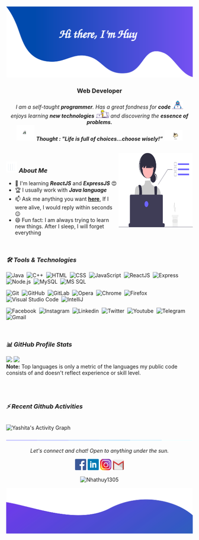 ![alt text](./images/header.svg)

<h3 align="center">Web Developer</h3>

<p align="center">
  <em>
    I am a self-taught <b>programmer</b>. Has a great fondness for <b>code</b> <img src="./images/Developer.gif" width="30px">
    <br>enjoys learning <b>new technologies</b> <img src="./images/Designer.gif" width="36px"> and discovering the <b>essence of problems.</b>
  </em> 
  <br>
  <img src="./images/dog_2.gif" width="50" /> <b><i align="center">Thought : "Life is full of choices…choose wisely!”</i></b> <img src="./images/dog_1.gif" width="50" />
</p>

<br>

<img align="right" width=200px height=200px alt="side_sticker" src="./images/profile_dev.svg" />

### <img src="./images/stats.gif" width="30px"> ***About Me***

* 🌱 I'm learning ***ReactJS*** and ***ExpressJS*** 😍
* 🏆 I usually work with ***Java language***
* 📫 Ask me anything you want [**here**](https://github.com/Nhathuy1305/Nhathuy1305/issues), If I were alive, I would reply within seconds 😉
* 😄 Fun fact: I am always trying to learn new things. After I sleep, I will forget everything

<br>

### ***🛠 Tools & Technologies***

![Java](https://img.shields.io/badge/-Java-05122A?style=flat&logo=java)&nbsp;
![C++](https://img.shields.io/badge/-C++-05122A?style=flat&logo=cplusplus)&nbsp;
![HTML](https://img.shields.io/badge/-HTML-05122A?style=flat&logo=HTML5)&nbsp;
![CSS](https://img.shields.io/badge/-CSS-05122A?style=flat&logo=CSS3&logoColor=1572B6)&nbsp;
![JavaScript](https://img.shields.io/badge/-JavaScript-05122A?style=flat&logo=javascript)&nbsp;
![ReactJS](https://img.shields.io/badge/-ReactJS-05122A?style=flat&logo=react)&nbsp;
![Express](https://img.shields.io/badge/-Express-05122A?style=flat&logo=express)&nbsp;
![Node.js](https://img.shields.io/badge/-Node.js-05122A?style=flat&logo=node.js)&nbsp;
![MySQL](https://img.shields.io/badge/-MySQL-05122A?style=flat&logo=mysql)&nbsp;
![MS SQL](https://img.shields.io/badge/-SQL%20Server-05122A?style=flat&logo=microsoftsqlserver)&nbsp;

![Git](https://img.shields.io/badge/-Git-05122A?style=flat&logo=git)&nbsp;
![GitHub](https://img.shields.io/badge/-GitHub-05122A?style=flat&logo=github)&nbsp;
![GitLab](https://img.shields.io/badge/-GitLab-05122A?style=flat&logo=gitlab)&nbsp;
![Opera](https://img.shields.io/badge/-Opera-05122A?style=flat&logo=opera)&nbsp;
![Chrome](https://img.shields.io/badge/-Chrome-05122A?style=flat&logo=googlechrome)&nbsp;
![Firefox](https://img.shields.io/badge/-Firefox-05122A?style=flat&logo=firefox)&nbsp;
![Visual Studio Code](https://img.shields.io/badge/-Visual%20Studio%20Code-05122A?style=flat&logo=visual-studio-code&logoColor=007ACC)&nbsp;
![IntelliJ](https://img.shields.io/badge/-IntelliJ-05122A?style=flat&logo=intellijidea)&nbsp;

![Facebook](https://img.shields.io/badge/-Facebook-05122A?style=flat&logo=facebook)&nbsp;
![Instagram](https://img.shields.io/badge/-Instagram-05122A?style=flat&logo=instagram)&nbsp;
![Linkedin](https://img.shields.io/badge/-Linkedin-05122A?style=flat&logo=linkedin)&nbsp;
![Twitter](https://img.shields.io/badge/-Twitter-05122A?style=flat&logo=twitter)&nbsp;
![Youtube](https://img.shields.io/badge/-Youtube-05122A?style=flat&logo=youtube)&nbsp;
![Telegram](https://img.shields.io/badge/-Telegram-05122A?style=flat&logo=telegram)&nbsp;
![Gmail](https://img.shields.io/badge/-Gmail-05122A?style=flat&logo=gmail)&nbsp;

<br>

### ***📊 GitHub Profile Stats***

<p align="left">
  <img height="190em" src="https://github-readme-stats-eight-theta.vercel.app/api?username=Nhathuy1305&show_icons=true&count_private=true&theme=react&hide_border=true&bg_color=1F222E&title_color=F85D7F&icon_color=F8D866"/>
  <img height="190em" src="https://github-readme-stats-eight-theta.vercel.app/api/top-langs/?username=Nhathuy1305&layout=compact&langs_count=8&theme=react&hide_border=true&bg_color=1F222E&title_color=F85D7F&icon_color=F8D866"/>
<br>
<b>Note:</b> Top languages is only a metric of the languages my public code consists of and doesn't reflect experience or skill level.
</p>

<br><br>
### ***⚡ Recent Github Activities***
<br>
  <img alt="Yashita's Activity Graph" src="https://activity-graph.herokuapp.com/graph?username=Nhathuy1305&custom_title=Nhathuy1305's%20Contribution%20Graph&bg_color=1F222E&color=F8D866&line=F85D7F&point=FFFFFF&hide_border=true" />
<br/>


![divider](./images/divider.gif)

<p align="center">
  <i>Let's connect and chat! Open to anything under the sun.</i>

  <p align="center">
    	<code><a href="https://www.facebook.com/nhhuy.135/"><img width="30px" src="./images/facebook.png" title="Facebook"/></a></code>
	<code><a href="https://www.linkedin.com/in/nhathuy1305/?fbclid=IwAR16BsR6yG_TIjfz-Z7SkDHCdfK6o7qLhlExchUXPwXWwbtrnge8aKQraEY"><img width="30px" src="./images/linkedin.png" title="Linkedin"/></a></code>
	<code><a href="https://www.instagram.com/nhhuy_/"><img width="30px" src="./images/instagram.png" title="Instagram"/></a></code>
	<code><a href="mailto:dnhuy.ityu@gmail.com"><img width="30px" src="./images/gmail.png" title="Gmail"/></a></code>
  </p>

  <p align="center">
      <img src="https://komarev.com/ghpvc/?username=Nhathuy1305&label=Profile+Views" alt="Nhathuy1305" />
  </p>
</p>

![alt text](./images/footer.svg)

